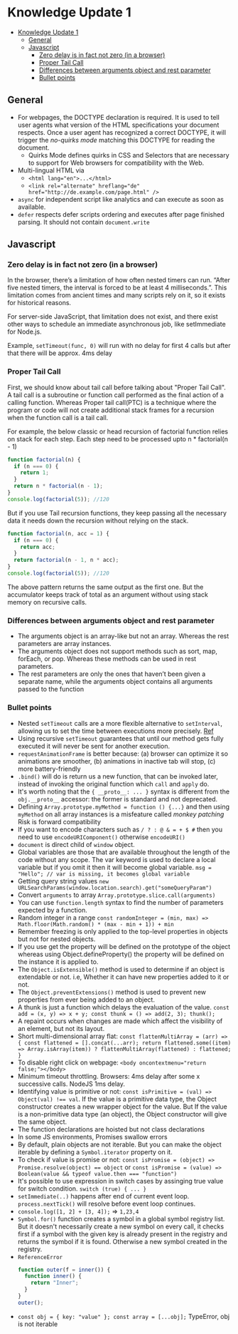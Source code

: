 # Knowledge Update 1

- [Knowledge Update 1](#knowledge-update-1)
  - [General](#general)
  - [Javascript](#javascript)
    - [Zero delay is in fact not zero (in a browser)](#zero-delay-is-in-fact-not-zero-in-a-browser)
    - [Proper Tail Call](#proper-tail-call)
    - [Differences between arguments object and rest parameter](#differences-between-arguments-object-and-rest-parameter)
    - [Bullet points](#bullet-points)

## General

- For webpages, the DOCTYPE declaration is required. It is used to tell user agents what version of the HTML specifications your document respects. Once a user agent has recognized a correct DOCTYPE, it will trigger the _no-quirks mode_ matching this DOCTYPE for reading the document.
  - Quirks Mode defines quirks in CSS and Selectors that are necessary to support for Web browsers for compatibility with the Web.
- Multi-lingual HTML via
  - `<html lang="en">...</html>`
  - `<link rel="alternate" hreflang="de" href="http://de.example.com/page.html" />`
- `async` for independent script like analytics and can execute as soon as available.
- `defer` respects defer scripts ordering and executes after page finished parsing. It should not contain `document.write`

## Javascript

### Zero delay is in fact not zero (in a browser)

In the browser, there’s a limitation of how often nested timers can run. “After five nested timers, the interval is forced to be at least 4 milliseconds.”. This limitation comes from ancient times and many scripts rely on it, so it exists for historical reasons.

For server-side JavaScript, that limitation does not exist, and there exist other ways to schedule an immediate asynchronous job, like setImmediate for Node.js.

Example, `setTimeout(func, 0)` will run with no delay for first 4 calls but after that there will be approx. 4ms delay

### Proper Tail Call

First, we should know about tail call before talking about "Proper Tail Call". A tail call is a subroutine or function call performed as the final action of a calling function. Whereas Proper tail call(PTC) is a technique where the program or code will not create additional stack frames for a recursion when the function call is a tail call.

For example, the below classic or head recursion of factorial function relies on stack for each step. Each step need to be processed upto n \* factorial(n - 1)

```js
function factorial(n) {
  if (n === 0) {
    return 1;
  }
  return n * factorial(n - 1);
}
console.log(factorial(5)); //120
```

But if you use Tail recursion functions, they keep passing all the necessary data it needs down the recursion without relying on the stack.

```js
function factorial(n, acc = 1) {
  if (n === 0) {
    return acc;
  }
  return factorial(n - 1, n * acc);
}
console.log(factorial(5)); //120
```

The above pattern returns the same output as the first one. But the accumulator keeps track of total as an argument without using stack memory on recursive calls.

### Differences between arguments object and rest parameter

- The arguments object is an array-like but not an array. Whereas the rest parameters are array instances.
- The arguments object does not support methods such as sort, map, forEach, or pop. Whereas these methods can be used in rest parameters.
- The rest parameters are only the ones that haven’t been given a separate name, while the arguments object contains all arguments passed to the function

### Bullet points

- Nested `setTimeout` calls are a more flexible alternative to `setInterval`, allowing us to set the time between executions more precisely. [Ref](https://javascript.info/settimeout-setinterval)
- Using recursive `setTimeout` guarantees that until our method gets fully executed it will never be sent for another execution.
- `requestAnimationFrame` is better because: (a) browser can optimize it so animations are smoother, (b) animations in inactive tab will stop, (c) more battery-friendly
- `.bind()` will do is return us a new function, that can be invoked later, instead of invoking the original function which `call` and `apply` do.
- It's worth noting that the `{ __proto__: ... }` syntax is different from the `obj.__proto__` accessor: the former is standard and not deprecated.
- Defining `Array.prototype.myMethod = function () {...}` and then using `myMethod` on all array instances is a misfeature called _monkey patching_ Risk is forward compatibility
- If you want to encode characters such as `/ ? : @ & = + $ #` then you need to use `encodeURIComponent()` otherwise `encodeURI()`
- `document` is direct child of `window` object.
- Global variables are those that are available throughout the length of the code without any scope. The var keyword is used to declare a local variable but if you omit it then it will become global variable. `msg = "Hello"; // var is missing, it becomes global variable`
- Getting query string values `new URLSearchParams(window.location.search).get("someQueryParam")`
- Convert `arguments` to array `Array.prototype.slice.call(arguments)`
- You can use `function.length` syntax to find the number of parameters expected by a function.
- Random integer in a range `const randomInteger = (min, max) => Math.floor(Math.random() * (max - min + 1)) + min`
- Remember freezing is only applied to the top-level properties in objects but not for nested objects.
- If you use get the property will be defined on the prototype of the object whereas using Object.defineProperty() the property will be defined on the instance it is applied to.
- The `Object.isExtensible()` method is used to determine if an object is extendable or not. i.e, Whether it can have new properties added to it or not.
- The `Object.preventExtensions()` method is used to prevent new properties from ever being added to an object.
- A thunk is just a function which delays the evaluation of the value. `const add = (x, y) => x + y; const thunk = () => add(2, 3); thunk();`
- A repaint occurs when changes are made which affect the visibility of an element, but not its layout.
- Short multi-dimensional array flat: `const flattenMultiArray = (arr) => { const flattened = [].concat(...arr); return flattened.some((item) => Array.isArray(item)) ? flattenMultiArray(flattened) : flattened; }`
- To disable right click on webpage: `<body oncontextmenu="return false;"></body>`
- Minimum timeout throttling. Browsers: 4ms delay after some x successive calls. NodeJS 1ms delay.
- Identifying value is primitive or not: `const isPrimitive = (val) => Object(val) !== val`. If the value is a primitive data type, the Object constructor creates a new wrapper object for the value. But If the value is a non-primitive data type (an object), the Object constructor will give the same object.
- The function declarations are hoisted but not class declarations
- In some JS environments, Promises swallow errors
- By default, plain objects are not iterable. But you can make the object iterable by defining a `Symbol.iterator` property on it.
- To check if value is promise or not: `const isPromise = (object) => Promise.resolve(object) == object` or `const isPromise = (value) => Boolean(value && typeof value.then === "function")`
- It's possible to use expression in switch cases by assinging true value for switch condition. `switch (true) { ... }`
- `setImmediate(..)` happens after end of current event loop. `process.nextTick()` will resolve before event loop continues.
- `console.log([1, 2] + [3, 4]);` => `1,23,4`
- `Symbol.for()` function creates a symbol in a global symbol registry list. But it doesn't necessarily create a new symbol on every call, it checks first if a symbol with the given key is already present in the registry and returns the symbol if it is found. Otherwise a new symbol created in the registry.
- `ReferenceError`
  ```js
  function outer(f = inner()) {
    function inner() {
      return "Inner";
    }
  }
  outer();
  ```
- `const obj = { key: "value" }; const array = [...obj];` TypeError, obj is not iterable
